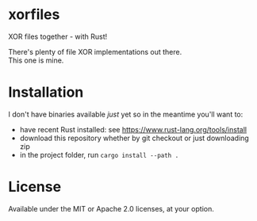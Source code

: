 # xorfiles
XOR files together - with Rust! 

There's plenty of file XOR implementations out there.  
This one is mine.

# Installation

I don't have binaries available *just* yet so in the meantime you'll want to:

- have recent Rust installed: see https://www.rust-lang.org/tools/install
- download this repository whether by git checkout or just downloading zip
- in the project folder, run `cargo install --path .`

# License

Available under the MIT or Apache 2.0 licenses, at your option.

